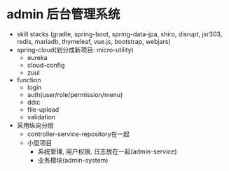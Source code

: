 # admin 后台管理系统
* skill stacks 
  (gradle, spring-boot, spring-data-jpa, shiro, disrupt, 
  jsr303, redis, mariadb, 
  thymeleaf, vue.js, bootstrap, webjars)
* spring-cloud(划分成新项目: micro-utility)
  * eureka
  * cloud-config
  * zuul
* function
  * login
  * auth(user/role/permission/menu)
  * ddic
  * file-upload
  * validation
 * 采用纵向分层
   * controller-service-repository在一起
   * 小型项目
     * 系统管理, 用户权限, 日志放在一起(admin-service)
     * 业务模块(admin-system)
  
  